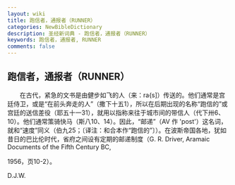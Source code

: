 ```yaml
---
layout: wiki
title: 跑信者，通报者（RUNNER）
categories: NewBibleDictionary
description: 圣经新词典 - 跑信者，通报者（RUNNER）
keywords: 跑信者，通报者, RUNNER
comments: false
---
```


## 跑信者，通报者（RUNNER）

　　在古代，紧急的文书是由健步如飞的人（来：ra{s]）传送的。他们通常是宫廷侍卫，或是“在前头奔走的人”（撒下十五1），所以在后期出现的名称“跑信的”或宫廷的送信差役（耶五十一31），就用以指称来往于城市间的带信人（代下卅6、10）。他们通常策骑快马（斯八10、14）。因此，“邮递”（AV 作 'post'）这名词，就和“速度”同义（伯九25；〔译注：和合本作“跑信的”〕）。在波斯帝国各地，犹如昔日的巴比伦时代，省府之间设有定期的邮递制度（G. R. Driver, Aramaic Documents of the Fifth Century BC,

1956，页10-2）。

D.J.W.








